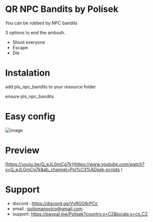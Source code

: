 # QR NPC Bandits by Polísek

You can be robbed by NPC bandits


3 options to end the ambush.

- Shoot everyone
- Escape
- Die


# Instalation

add pls_npc_bandits to your resource folder

ensure pls_npc_bandits

# Easy config
![image](https://user-images.githubusercontent.com/107623238/188110684-cebc56d5-5cae-4ac8-8edb-93725c41cab9.png)


# Preview

[https://youtu.be/Q_eJLGmCg7k](https://www.youtube.com/watch?v=Q_eJLGmCg7k&ab_channel=Pol%C3%ADsek-scripts )



# Support
- discord : https://discord.gg/VvRGG6rPCc
- email : polismanovicp@gmail.com
- support: https://paypal.me/Polisek?country.x=CZ&locale.x=cs_CZ
